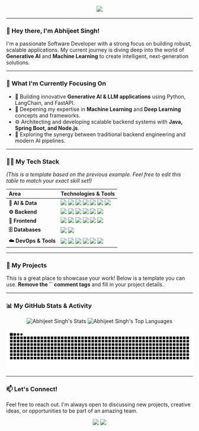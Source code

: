 <p align="center">
  <img src="https://readme-typing-svg.herokuapp.com?size=25&duration=4000&color=F75C7E&center=true&vCenter=true&width=700&lines=Hi%2C+I'm+Abhijeet+Singh;Software+Developer+%7C+Backend+Engineer+%7C+AI+Enthusiast;I+build+scalable+apps%2C+APIs+%26+AI-powered+solutions" />
</p>

---

### 👋 Hey there, I'm Abhijeet Singh!

I'm a passionate Software Developer with a strong focus on building robust, scalable applications. My current journey is diving deep into the world of **Generative AI** and **Machine Learning** to create intelligent, next-generation solutions.

---

### 🎯 What I'm Currently Focusing On

* 🤖 Building innovative **Generative AI & LLM applications** using Python, LangChain, and FastAPI.
* 🧠 Deepening my expertise in **Machine Learning** and **Deep Learning** concepts and frameworks.
* ⚙️ Architecting and developing scalable backend systems with **Java, Spring Boot, and Node.js**.
* 🚀 Exploring the synergy between traditional backend engineering and modern AI pipelines.

---

### 🧑‍💻 My Tech Stack

*(This is a template based on the previous example. Feel free to edit this table to match your exact skill set!)*

| **Area** | **Technologies & Tools** |
| :-------------------- | :---------------------------------------------------------------------------------------------------------------------------------------------------------------------------------------------------------------------------------------------------------------------------------------------------------------------------------------------------------------------- |
| **🤖 AI & Data** | <img src="https://img.shields.io/badge/-Python-3776AB?logo=python&logoColor=white" /> <img src="https://img.shields.io/badge/-LangChain-000?logo=python" /> <img src="https://img.shields.io/badge/-FastAPI-009688?logo=fastapi&logoColor=white" /> <img src="https://img.shields.io/badge/-Machine%20Learning-orange" /> <img src="https://img.shields.io/badge/-Deep%20Learning-blue" /> <img src="https://img.shields.io/badge/-Pandas-150458?logo=pandas" /> <img src="https://img.shields.io/badge/-NumPy-013243?logo=numpy" /> |
| **⚙️ Backend** | <img src="https://img.shields.io/badge/-Java-007396?logo=java&logoColor=white" /> <img src="https://img.shields.io/badge/-Spring%20Boot-000?logo=springboot&logoColor=white" /> <img src="https://img.shields.io/badge/-Node.js-43853D?logo=node.js&logoColor=white" /> <img src="https://img.shields.io/badge/-Hibernate-59666C?logo=hibernate" /> <img src="https://img.shields.io/badge/-REST%20APIs-02569B?logo=fastapi&logoColor=white" /> <img src="https://img.shields.io/badge/-JWT-000?logo=json-web-tokens" /> |
| **🎨 Frontend** | <img src="https://img.shields.io/badge/-React-61DAFB?logo=react&logoColor=000" /> <img src="https://img.shields.io/badge/-Next.js-000?logo=next.js" /> <img src="https://img.shields.io/badge/-JavaScript-yellow?logo=javascript&logoColor=black" /> <img src="https://img.shields.io/badge/-HTML5-orange?logo=html5&logoColor=white" /> <img src="https://img.shields.io/badge/-CSS3-blue?logo=css3&logoColor=white" /> <img src="https://img.shields.io/badge/-TailwindCSS-38B2AC?logo=tailwind-css&logoColor=white" /> |
| **🗄️ Databases** | <img src="https://img.shields.io/badge/-MySQL-4479A1?logo=mysql&logoColor=white" /> <img src="https://img.shields.io/badge/-MongoDB-47A248?logo=mongodb&logoColor=white" />                                                                                                                                                                                          |
| **☁️ DevOps & Tools** | <img src="https://img.shields.io/badge/-Git-F05032?logo=git&logoColor=white" /> <img src="https://img.shields.io/badge/-GitHub-181717?logo=github" /> <img src="https://img.shields.io/badge/-Docker-2496ED?logo=docker&logoColor=white" /> <img src="https://img.shields.io/badge/-Vercel-000?logo=vercel" /> <img src="https://img.shields.io/badge/-VS%20Code-007ACC?logo=visual-studio-code&logoColor=white" /> <img src="https://img.shields.io/badge/-Postman-FF6C37?logo=postman&logoColor=white" /> |

---

### 🚀 My Projects

This is a great place to showcase your work! Below is a template you can use. **Remove the `` comment tags** and fill in your project details.

---

### 📊 My GitHub Stats & Activity

<p align="center">
  <img width="48%" src="https://github-readme-stats.vercel.app/api?username=abhx69&show_icons=true&theme=transparent&hide_border=true&include_all_commits=true&count_private=true" alt="Abhijeet Singh's Stats" />
  <img width="48%" src="https://github-readme-stats.vercel.app/api/top-langs/?username=abhx69&layout=compact&theme=transparent&hide_border=true" alt="Abhijeet Singh's Top Languages" />
</p>

<p align="center">
  <img src="https://github.com/abhx69/abhx69/blob/output/github-contribution-grid-snake.svg" alt="Snake animation of my contributions" />
</p>

---

### 📫 Let's Connect!

Feel free to reach out. I'm always open to discussing new projects, creative ideas, or opportunities to be part of an amazing team.

<p align="center">
  <a href="https://www.linkedin.com/in/YOUR_LINKEDIN_USERNAME" target="_blank"><img src="https://img.shields.io/badge/LinkedIn-0077B5?style=for-the-badge&logo=linkedin&logoColor=white" /></a>
  <a href="mailto:YOUREMAIL@example.com" target="_blank"><img src="https://img.shields.io/badge/Email-D14836?style=for-the-badge&logo=gmail&logoColor=white" /></a>
</p>
